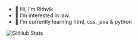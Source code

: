 - 👋 Hi, I’m Rithvik
- 👀 I’m interested in law.
- 🌱 I’m currently learning html, css, java & python

<!---
Yaboichcolatewaffle/Yaboichcolatewaffle is a ✨ special ✨ repository because its `README.md` (this file) appears on your GitHub profile.
You can click the Preview link to take a look at your changes.
--->




![GitHub Stats](https://github-readme-stats.vercel.app/api?username=Yaboichcolatewaffle&theme=radical)
